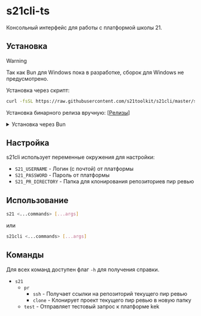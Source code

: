 # s21cli-ts

Консольный интерфейс для работы с платформой школы 21.

## Установка

> [!WARNING]  
> Так как Bun для Windows пока в разработке, сборок для Windows не предусмотрено.

Установка через скрипт:

```sh
curl -fsSL https://raw.githubusercontent.com/s21toolkit/s21cli/master/scripts/install_binary.sh | sh
```

Установка бинарного релиза вручную: [[Релизы](https://github.com/s21toolkit/s21cli/releases)]

<details>

<summary>
Установка через Bun
</summary>

> [!IMPORTANT]
> Для работы необходимо установить <a href="https://bun.sh">Bun</a>
>
> ```sh
> curl -fsSL https://bun.sh/install | bash
> ```

```sh
bun add -g github:s21toolkit/s21cli-ts
```

</details>

## Настройка

s21cli использует переменные окружения для настройки:

- `S21_USERNAME` - Логин (с почтой) от платформы
- `S21_PASSWORD` - Пароль от платформы
- `S21_PR_DIRECTORY` - Папка для клонирования репозиториев пир ревью

## Использование

```sh
s21 <...commands> [...args]
```

или

```sh
s21cli <...commands> [...args]
```

## Команды

Для всех команд доступен флаг `-h` для получения справки.

- `s21`
  - `pr`
    - `ssh` - Получает ссылки на репозиторий текущего пир ревью
    - `clone` - Клонирует проект текущего пир ревью в новую папку
  - `test` - Отправляет тестовый запрос к платформе
    kek
